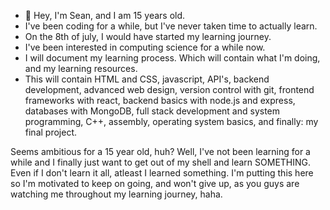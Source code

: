 - 👋 Hey, I'm Sean, and I am 15 years old.
-  I've been coding for a while, but I've never taken time to actually learn.
-  On the 8th of july, I would have started my learning journey.
-  I've been interested in computing science for a while now.
-  I will document my learning process. Which will contain what I'm doing, and my learning resources.
- This will contain HTML and CSS, javascript, API's, backend development, advanced web design, version control with git, frontend frameworks with react, backend basics with node.js and express, databases with MongoDB, full stack development and system programming, C++, assembly, operating system basics, and finally: my final project.

Seems ambitious for a 15 year old, huh? Well, I've not been learning for a while and I finally just want to get out of my shell and learn SOMETHING. Even if I don't learn it all, atleast I learned something. I'm putting this here so I'm motivated to keep on going, and won't give up, as you guys are watching me throughout my learning journey, haha.
